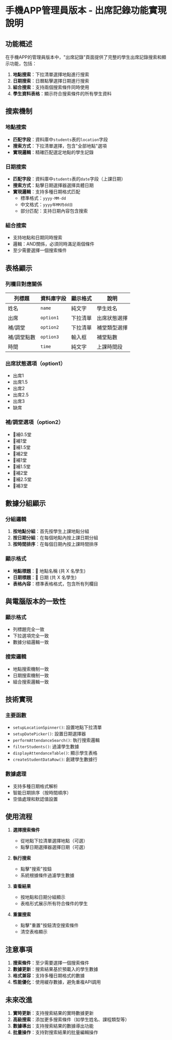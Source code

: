 # 手機APP管理員版本 - 出席記錄功能實現說明

## 功能概述

在手機APP的管理員版本中，"出席記錄"頁面提供了完整的學生出席記錄搜索和顯示功能，包括：

1. **地點搜索**：下拉清單選擇地點進行搜索
2. **日期搜索**：日曆點擊選擇日期進行搜索
3. **組合搜索**：支持兩個搜索條件同時使用
4. **學生資料表格**：顯示符合搜索條件的所有學生資料

## 搜索機制

### 地點搜索
- **匹配字段**：資料庫中`students`表的`location`字段
- **搜索方式**：下拉清單選擇，包含"全部地點"選項
- **實現邏輯**：精確匹配選定地點的學生記錄

### 日期搜索
- **匹配字段**：資料庫中`students`表的`date`字段（上課日期）
- **搜索方式**：點擊日期選擇器選擇具體日期
- **實現邏輯**：支持多種日期格式匹配
  - 標準格式：`yyyy-MM-dd`
  - 中文格式：`yyyy年MM月dd日`
  - 部分匹配：支持日期內容包含搜索

### 組合搜索
- 支持地點和日期同時搜索
- 邏輯：AND關係，必須同時滿足兩個條件
- 至少需要選擇一個搜索條件

## 表格顯示

### 列欄目對應關係
| 列標題 | 資料庫字段 | 顯示格式 | 說明 |
|--------|------------|----------|------|
| 姓名 | `name` | 純文字 | 學生姓名 |
| 出席 | `option1` | 下拉清單 | 出席狀態選擇 |
| 補/調堂 | `option2` | 下拉清單 | 補堂類型選擇 |
| 補/調堂點數 | `option3` | 輸入框 | 補堂點數 |
| 時間 | `time` | 純文字 | 上課時間段 |

### 出席狀態選項（option1）
- 出席1
- 出席1.5
- 出席2
- 出席2.5
- 出席3
- 缺席

### 補/調堂選項（option2）
- 🌟補0.5堂
- 🌟補1堂
- 🌟補1.5堂
- 🌟補2堂
- 🔁補1堂
- 🔁補1.5堂
- 🔁補2堂
- 🔁補2.5堂
- 🔁補3堂

## 數據分組顯示

### 分組邏輯
1. **按地點分組**：首先按學生上課地點分組
2. **按日期分組**：在每個地點內按上課日期分組
3. **按時間排序**：在每個日期內按上課時間排序

### 顯示格式
- **地點標題**：📍 地點名稱 (共 X 名學生)
- **日期標題**：📅 日期 (共 X 名學生)
- **表格內容**：標準表格格式，包含所有列欄目

## 與電腦版本的一致性

### 顯示格式
- 列標題完全一致
- 下拉選項完全一致
- 數據分組邏輯一致

### 搜索邏輯
- 地點搜索機制一致
- 日期搜索機制一致
- 組合搜索邏輯一致

## 技術實現

### 主要函數
- `setupLocationSpinner()`: 設置地點下拉清單
- `setupDatePicker()`: 設置日期選擇器
- `performAttendanceSearch()`: 執行搜索邏輯
- `filterStudents()`: 過濾學生數據
- `displayAttendanceTable()`: 顯示學生表格
- `createStudentDataRow()`: 創建學生數據行

### 數據處理
- 支持多種日期格式解析
- 智能日期排序（按時間順序）
- 空值處理和默認值設置

## 使用流程

1. **選擇搜索條件**
   - 從地點下拉清單選擇地點（可選）
   - 點擊日期選擇器選擇日期（可選）

2. **執行搜索**
   - 點擊"搜索"按鈕
   - 系統根據條件過濾學生數據

3. **查看結果**
   - 按地點和日期分組顯示
   - 表格形式展示所有符合條件的學生

4. **重置搜索**
   - 點擊"重置"按鈕清空搜索條件
   - 清空表格顯示

## 注意事項

1. **搜索條件**：至少需要選擇一個搜索條件
2. **數據更新**：搜索結果基於預載入的學生數據
3. **格式兼容**：支持多種日期格式的數據
4. **性能優化**：使用緩存數據，避免重複API調用

## 未來改進

1. **實時更新**：支持搜索結果的實時數據更新
2. **高級搜索**：添加更多搜索條件（如學生姓名、課程類型等）
3. **數據導出**：支持搜索結果的數據導出功能
4. **批量操作**：支持對搜索結果的批量編輯操作 